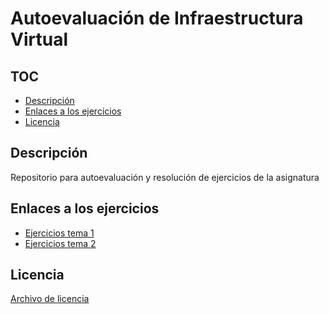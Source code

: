 # Autoevaluación de Infraestructura Virtual

## TOC

<!-- TOC depthFrom:2 depthTo:6 withLinks:1 updateOnSave:1 orderedList:0 -->

- [Descripción](#descripcin)
- [Enlaces a los ejercicios](#enlaces-a-los-ejercicios)
- [Licencia](#licencia)

<!-- /TOC -->

## Descripción
Repositorio para autoevaluación y resolución de ejercicios de la asignatura

## Enlaces a los ejercicios

- [Ejercicios tema 1](./ejercicios_tema_1.md)
- [Ejercicios tema 2](./ejercicios_tema_2.md)

## Licencia

[Archivo de licencia](https://github.com/lulivi/autoevaluacion-IV/blob/master/LICENSE)
